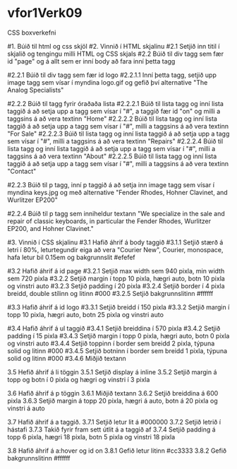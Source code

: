 # vfor1Verk09
CSS boxverkefni

#1.  Búið til html og css skjöl
#2.  Vinnið í HTML skjalinu
#2.1 Setjið inn titil í skjalið og tengingu milli HTML og CSS skjals
#2.2 Búið til div tagg sem fær id "page" og á allt sem er inní body að fara inní þetta tagg

#2.2.1 Búið til div tagg sem fær id logo
#2.2.1.1 Inní þetta tagg, setjið upp image tagg sem vísar í myndina logo.gif og gefið því alternative "The Analog Specialists"

#2.2.2 Búið til tagg fyrir óraðaða lista
#2.2.2.1 Búið til lista tagg og inní lista taggið á að setja upp a tagg sem vísar í "#", a taggið fær id "on" og milli a 
        taggsins á að vera textinn "Home"
#2.2.2.2 Búið til lista tagg og inní lista taggið á að setja upp a tagg sem vísar í "#", milli a taggsins á að vera textinn 
        "For Sale"
#2.2.2.3 Búið til lista tagg og inní lista taggið á að setja upp a tagg sem vísar í "#", milli a taggsins á að vera textinn 
        "Repairs"
#2.2.2.4 Búið til lista tagg og inní lista taggið á að setja upp a tagg sem vísar í "#", milli a taggsins á að vera textinn 
        "About"
#2.2.2.5 Búið til lista tagg og inní lista taggið á að setja upp a tagg sem vísar í "#", milli a taggsins á að vera textinn 
        "Contact"
        
#2.2.3 Búið til p tagg, inní p taggið á að setja inn image tagg sem vísar í myndina keys.jpg og með alternative
      "Fender Rhodes, Hohner Clavinet, and Wurlitzer EP200"
      
#2.2.4 Búið til p tagg sem inniheldur textann "We specialize in the sale and repair of classic keyboards, in particular the Fender
      Rhodes, Wurlitzer EP200, and Hohner Clavinet."
      
#3.  Vinnið í CSS skjalinu
#3.1 Hafið áhrif á body taggið
#3.1.1 Setjið stærð á letri í 80%, leturtegundir eiga að vera "Courier New", Courier, monospace, hafa letur bil 0.15em
      og bakgrunnslit #efefef
      
#3.2 Hafið áhrif á id page
#3.2.1 Setjið max width sem 940 pixla, min width sem 720 pixla
#3.2.2 Setjið margin í topp 10 pixla, hægri auto, botn 10 pixla og vinstri auto 
#3.2.3 Setjið padding í 20 pixla
#3.2.4 Setjið border í 4 pixla breidd, double stílinn og litinn #000
#3.2.5 Setjið bakgrunnslitinn #ffffff

#3.3 Hafið áhrif á id logo
#3.3.1 Setjið breidd í 150 pixla
#3.3.2 Setjið margin í topp 10 pixla, hægri auto, botn 25 pixla og vinstri auto

#3.4 Hafið áhrif á ul taggið
#3.4.1 Setjið breiddina í 570 pixla
#3.4.2 Setjið padding í 15 pixla
#3.4.3 Setjið margin í topp 0 pixla, hægri auto, botn 0 pixla og vinstri auto
#3.4.4 Setjið toppinn í border sem breidd 2 pixla, týpuna solid og litinn #000
#3.4.5 Setjið botninn í border sem breidd 1 pixla, týpuna solid og litinn #000
#3.4.6 Miðjið textann

3.5 Hefið áhrif á li töggin
3.5.1 Setjið display á inline
3.5.2 Setjið margin á topp og botn í 0 pixla og hægri og vinstri í 3 pixla

3.6 Hafið áhrif á p töggin
3.6.1 Miðjið textann
3.6.2 Setjið breiddina á 600 pixla
3.6.3 Setjið margin á topp 20 pixla, hægri á auto, botn á 20 pixla og vinstri á auto

3.7 Hafið áhrif á a taggið.
3.7.1 Setjið letur lit á #000000
3.7.2 Setjið letrið í hástafi
3.7.3 Takið fyrir fram sett útlit á a taggið af
3.7.4 Setjið padding á topp 6 pixla, hægri 18 pixla, botn 5 pixla og vinstri 18 pixla

3.8 Hafið áhrif á a:hover og id on
3.8.1 Gefið letur litinn #cc3333
3.8.2 Gefið bakgrunnslitinn #ffffff
